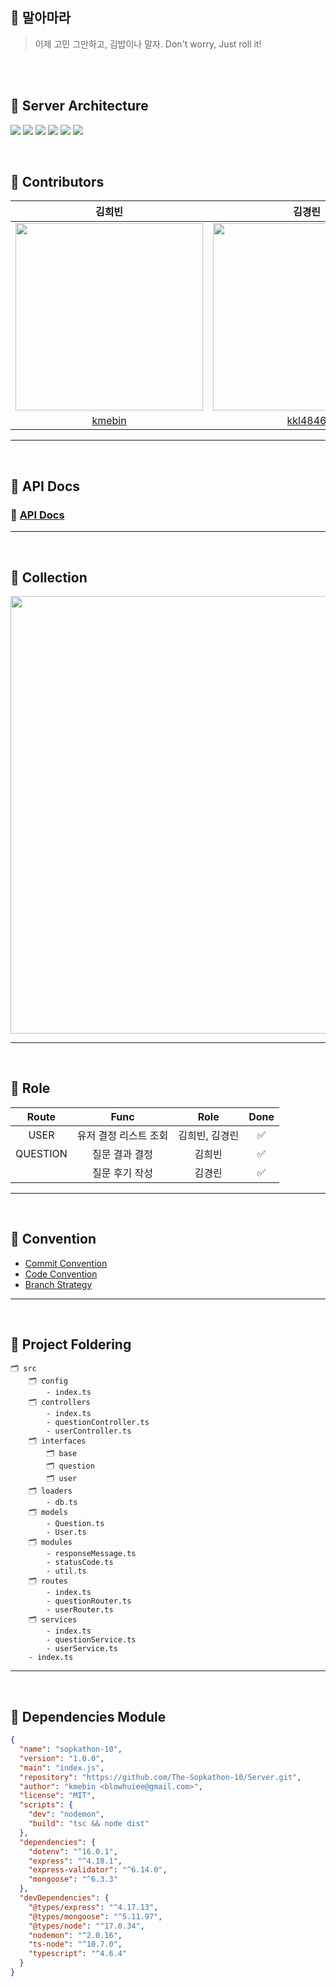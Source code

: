 ## 🍙 말아마라

> 이제 고민 그만하고, 김밥이나 말자. Don't worry, Just roll it!


<br/><br/>

## 🌯 Server Architecture
<img src="https://img.shields.io/badge/TypeScript-2d79c7?style=flat-square&logo=TypeScript&logoColor=white"/> <img src="https://img.shields.io/badge/Node.js-339933?style=flat-square&logo=Node.js&logoColor=white"/> <img src="https://img.shields.io/badge/Express-000000?style=flat-square&logo=Express&logoColor=white"/> <img src="https://img.shields.io/badge/MongoDB-47A248?style=flat-square&logo=MongoDB&logoColor=white"/> <img src="https://img.shields.io/badge/Mongoose-47A248?style=flat-square&logo=MongoDB&logoColor=white"/>
 <img src="https://img.shields.io/badge/AWS-232F3E?style=flat-square&logo=AmazonAWS&logoColor=white"/> 

</br>

## 🌯 Contributors
|                             김희빈                             |                            김경린                           |
| :----------------------------------------------------------: | :----------------------------------------------------------: |
| <img src="https://user-images.githubusercontent.com/72112845/169653355-aa73030a-0213-4e85-af10-53c5cde7b8d7.PNG" width="300"/> | <img src="https://user-images.githubusercontent.com/72112845/169653384-0c089e81-a7b3-4d75-adfe-a551164190d9.png" width="300"/>  |
|              [kmebin](https://github.com/kmebin)               |             [kkl4846](https://github.com/kkl4846)              |

<hr>
<br/>

## 🌯 API Docs

### 🔗 [API Docs](https://coordinated-vein-c40.notion.site/API-Docs-900615de4e8549918626778667fb2416)

<hr>
<br/>

## 🌯 Collection
<img src="https://user-images.githubusercontent.com/72112845/169666700-f2591050-bd46-451e-9edd-1234d12b22c0.png" width="700"/>

<hr>
</br>


## 🌯 Role

|  Route  |        Func        |  Role  | Done |
| :-----: | :----------------: | :----: | :--: |
|  USER   |  유저 결정 리스트 조회  | 김희빈, 김경린 | ✅ |
|   QUESTION   |     질문 결과 결정      |  김희빈  | ✅ |
|      |     질문 후기 작성      |  김경린  |✅ |



<hr>
</br>


## 🌯 Convention

- [Commit Convention](https://coordinated-vein-c40.notion.site/Commit-Convention-4079223cc20a46d3bab05195d590665a)
- [Code Convention](https://coordinated-vein-c40.notion.site/Code-Convention-58abe59721a94edcbf76df42e079c268)
- [Branch Strategy](https://coordinated-vein-c40.notion.site/Git-Convention-ddcff530a2394ebca57d93e7a243dbe8)



<hr>
</br>


## 🌯 Project Foldering
```
🗂 src
    🗂 config
        - index.ts
    🗂 controllers
        - index.ts
        - questionController.ts
        - userController.ts
    🗂 interfaces
        🗂 base
        🗂 question
        🗂 user
    🗂 loaders
        - db.ts
    🗂 models
        - Question.ts
        - User.ts
    🗂 modules
        - responseMessage.ts
        - statusCode.ts
        - util.ts
    🗂 routes
        - index.ts
        - questionRouter.ts
        - userRouter.ts
    🗂 services
        - index.ts
        - questionService.ts
        - userService.ts
    - index.ts
```

  
<hr>

</br>

## 🌯 Dependencies Module

```json
{
  "name": "sopkathon-10",
  "version": "1.0.0",
  "main": "index.js",
  "repository": "https://github.com/The-Sopkathon-10/Server.git",
  "author": "kmebin <blowhuiee@gmail.com>",
  "license": "MIT",
  "scripts": {
    "dev": "nodemon",
    "build": "tsc && node dist"
  },
  "dependencies": {
    "dotenv": "^16.0.1",
    "express": "^4.18.1",
    "express-validator": "^6.14.0",
    "mongoose": "^6.3.3"
  },
  "devDependencies": {
    "@types/express": "^4.17.13",
    "@types/mongoose": "^5.11.97",
    "@types/node": "^17.0.34",
    "nodemon": "^2.0.16",
    "ts-node": "^10.7.0",
    "typescript": "^4.6.4"
  }
}
```
